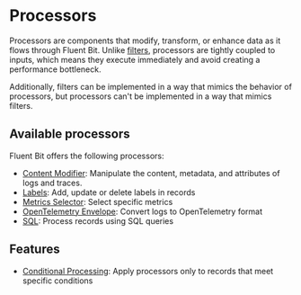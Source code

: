 # Processors

Processors are components that modify, transform, or enhance data as it flows through Fluent Bit. 
Unlike [filters](../filters/README.md), processors are tightly coupled to inputs, which means they
execute immediately and avoid creating a performance bottleneck.

Additionally, filters can be implemented in a way that mimics the behavior of processors, but
processors can't be implemented in a way that mimics filters.

## Available processors

Fluent Bit offers the following processors:

- [Content Modifier](content-modifier.md): Manipulate the content, metadata, and attributes of logs and traces.
- [Labels](labels.md): Add, update or delete labels in records
- [Metrics Selector](metrics-selector.md): Select specific metrics
- [OpenTelemetry Envelope](opentelemetry-envelope.md): Convert logs to OpenTelemetry format
- [SQL](sql.md): Process records using SQL queries

## Features

- [Conditional Processing](conditional-processing.md): Apply processors only to records that meet specific conditions